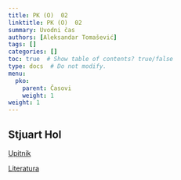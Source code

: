 ```yaml
---
title: PK (O)  02
linktitle: PK (O)  02
summary: Uvodni čas
authors: [Aleksandar Tomašević]
tags: []
categories: []
toc: true  # Show table of contents? true/false
type: docs  # Do not modify.
menu:
  pko:
    parent: Časovi
    weight: 1
weight: 1
---
```




## Stjuart Hol

[Upitnik](https://forms.gle/LMJkcUR35RtU5Hrk6)

[Literatura](/files/pk-hol.pdf)